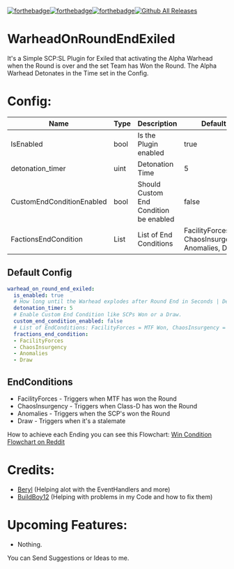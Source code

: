 [![forthebadge](https://forthebadge.com/images/badges/built-with-love.svg)](https://forthebadge.com)[![forthebadge](https://forthebadge.com/images/badges/check-it-out.svg)](https://forthebadge.com)[![forthebadge](https://forthebadge.com/images/badges/made-with-c-sharp.svg)](https://forthebadge.com)[![Github All Releases](https://img.shields.io/github/downloads/SoraCent/WarheadOnRoundEndExiled/total?color=blue&style=for-the-badge)]()

# WarheadOnRoundEndExiled
It's a Simple SCP:SL Plugin for Exiled that activating the Alpha Warhead when the Round is over and the set Team has Won the Round. The Alpha Warhead Detonates in the Time set in the Config.

# Config:
| Name | Type | Description | Default |
| ---- | ---- | ---- | ---- |
| IsEnabled | bool | Is the Plugin enabled | true |
| detonation_timer | uint | Detonation Time | 5 |
| CustomEndConditionEnabled | bool | Should Custom End Condition be enabled | false |
| FactionsEndCondition | List<LeadingTeam> | List of End Conditions | FacilityForces, ChaosInsurgency, Anomalies, Draw |

## Default Config
```yml
warhead_on_round_end_exiled:
  is_enabled: true
  # How long until the Warhead explodes after Round End in Seconds | Default = 5
  detonation_timer: 5
  # Enable Custom End Condition like SCPs Won or a Draw.
  custom_end_condition_enabled: false
  # List of EndConditions: FacilityForces = MTF Won, ChaosInsurgency = D-Boys Won, Anomalies = SCPs Won, Draw = It's a Draw. If you set all, the warhead always explodes after round.
  fractions_end_condition:
  - FacilityForces
  - ChaosInsurgency
  - Anomalies
  - Draw
```

## EndConditions
- FacilityForces - Triggers when MTF has won the Round
- ChaosInsurgency - Triggers when Class-D has won the Round
- Anomalies - Triggers when the SCP's won the Round
- Draw - Triggers when it's a stalemate

How to achieve each Ending you can see this Flowchart: [Win Condition Flowchart on Reddit](https://www.reddit.com/r/SCPSecretLab/comments/gzyl0t/win_condition_flowchart/)

# Credits:
- [Beryl](https://github.com/SebasCapo) (Helping alot with the EventHandlers and more)
- [BuildBoy12](https://github.com/BuildBoy12) (Helping with problems in my Code and how to fix them)

# Upcoming Features:
- Nothing.

You can Send Suggestions or Ideas to me.
